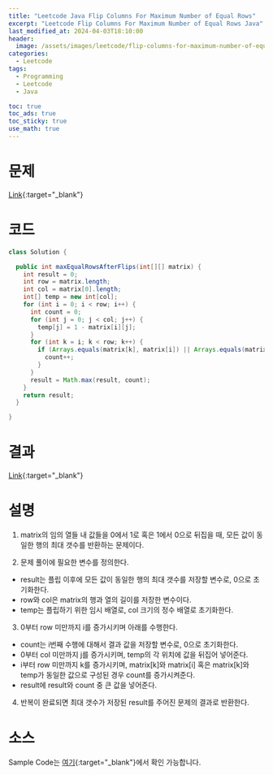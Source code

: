 ```yaml
---
title: "Leetcode Java Flip Columns For Maximum Number of Equal Rows"
excerpt: "Leetcode Flip Columns For Maximum Number of Equal Rows Java"
last_modified_at: 2024-04-03T18:10:00
header:
  image: /assets/images/leetcode/flip-columns-for-maximum-number-of-equal-rows.png
categories:
  - Leetcode
tags:
  - Programming
  - Leetcode
  - Java

toc: true
toc_ads: true
toc_sticky: true
use_math: true
---
```

# 문제
[Link](https://leetcode.com/problems/flip-columns-for-maximum-number-of-equal-rows/){:target="_blank"}

# 코드
```java
class Solution {

  public int maxEqualRowsAfterFlips(int[][] matrix) {
    int result = 0;
    int row = matrix.length;
    int col = matrix[0].length;
    int[] temp = new int[col];
    for (int i = 0; i < row; i++) {
      int count = 0;
      for (int j = 0; j < col; j++) {
        temp[j] = 1 - matrix[i][j];
      }
      for (int k = i; k < row; k++) {
        if (Arrays.equals(matrix[k], matrix[i]) || Arrays.equals(matrix[k], temp)) {
          count++;
        }
      }
      result = Math.max(result, count);
    }
    return result;
  }

}
```

# 결과
[Link](https://leetcode.com/problems/flip-columns-for-maximum-number-of-equal-rows/submissions/1221966298/){:target="_blank"}

# 설명
1. matrix의 임의 열들 내 값들을 0에서 1로 혹은 1에서 0으로 뒤집을 때, 모든 값이 동일한 행의 최대 갯수를 반환하는 문제이다.

2. 문제 풀이에 필요한 변수를 정의한다.
- result는 플립 이후에 모든 값이 동일한 행의 최대 갯수를 저장할 변수로, 0으로 초기화한다.
- row와 col은 matrix의 행과 열의 길이를 저장한 변수이다.
- temp는 플립하기 위한 임시 배열로, col 크기의 정수 배열로 초기화한다.

3. 0부터 row 미만까지 i를 증가시키며 아래를 수행한다.
- count는 i번째 수행에 대해서 결과 값을 저장할 변수로, 0으로 초기화한다.
- 0부터 col 미만까지 j를 증가시키며, temp의 각 위치에 값을 뒤집어 넣어준다.
- i부터 row 미만까지 k를 증가시키며, matrix[k]와 matrix[i] 혹은 matrix[k]와 temp가 동일한 값으로 구성된 경우 count를 증가시켜준다.
- result에 result와 count 중 큰 값을 넣어준다.

4. 반복이 완료되면 최대 갯수가 저장된 result를 주어진 문제의 결과로 반환한다.

# 소스
Sample Code는 [여기](https://github.com/GracefulSoul/leetcode/blob/master/src/main/java/gracefulsoul/problems/FlipColumnsForMaximumNumberOfEqualRows.java){:target="_blank"}에서 확인 가능합니다.
